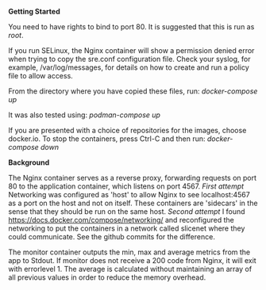 
**Getting Started**

You need to have rights to bind to port 80. It is suggested that this is run as *root*.

If you run SELinux, the Nginx container will show a permission denied error when trying to copy the sre.conf configuration file. Check your syslog, for example, /var/log/messages, for details on how to create and run a policy file to allow access.

From the directory where you have copied these files, run:
*docker-compose up*

It was also tested using:
*podman-compose up*

If you are presented with a choice of repositories for the images, choose docker.io.
To stop the containers, press Ctrl-C and then run:
*docker-compose down*

**Background**

The Nginx container serves as a reverse proxy, forwarding requests on port 80 to the application container, which listens on port 4567.
*First attempt*
Networking was configured as 'host' to allow Nginx to see localhost:4567 as a port on the host and not on itself. These containers are 'sidecars' in the sense that they should be run on the same host.
*Second attempt*
I found https://docs.docker.com/compose/networking/ and reconfigured the networking to put the containers in a network called slicenet where they could communicate.
See the github commits for the difference.

The monitor container outputs the min, max and average metrics from the app to Stdout. If monitor does not receive a 200 code from Nginx, it will exit with errorlevel 1. The average is calculated without maintaining an array of all previous values in order to reduce the memory overhead.

